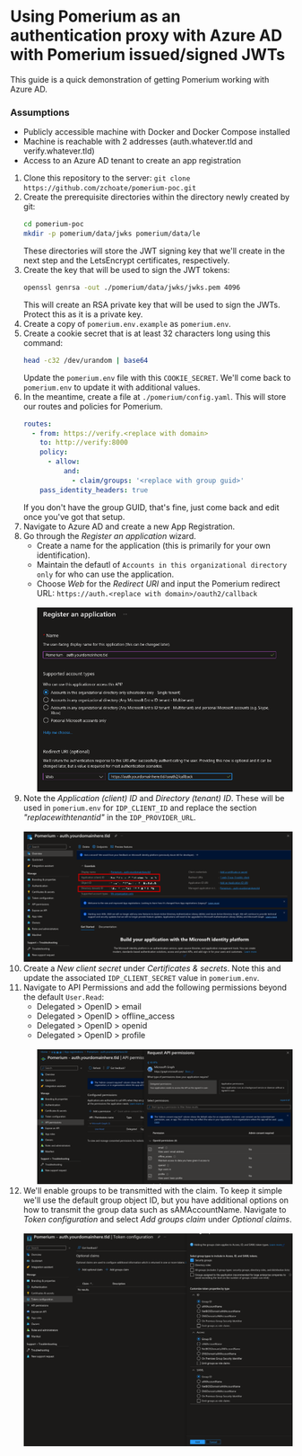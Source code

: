 # Using Pomerium as an authentication proxy with Azure AD with Pomerium issued/signed JWTs

This guide is a quick demonstration of getting Pomerium working with Azure AD.

### Assumptions
- Publicly accessible machine with Docker and Docker Compose installed
- Machine is reachable with 2 addresses (auth.whatever.tld and verify.whatever.tld)
- Access to an Azure AD tenant to create an app registration

1. Clone this repository to the server: `git clone https://github.com/zchoate/pomerium-poc.git`
2. Create the prerequisite directories within the directory newly created by git:
    ```bash
    cd pomerium-poc
    mkdir -p pomerium/data/jwks pomerium/data/le
    ```
    These directories will store the JWT signing key that we'll create in the next step and the LetsEncrypt certificates, respectively.
3. Create the key that will be used to sign the JWT tokens:
    ```bash
    openssl genrsa -out ./pomerium/data/jwks/jwks.pem 4096
    ```
    This will create an RSA private key that will be used to sign the JWTs. Protect this as it is a private key.
4. Create a copy of `pomerium.env.example` as `pomerium.env`.
5. Create a cookie secret that is at least 32 characters long using this command:
    ```bash
    head -c32 /dev/urandom | base64
    ```
    Update the `pomerium.env` file with this `COOKIE_SECRET`. We'll come back to `pomerium.env` to update it with additional values.
6. In the meantime, create a file at `./pomerium/config.yaml`. This will store our routes and policies for Pomerium.
    ```yaml
    routes:
      - from: https://verify.<replace with domain>
        to: http://verify:8000
        policy:
          - allow:
              and:
                - claim/groups: '<replace with group guid>'
        pass_identity_headers: true
    ```
    If you don't have the group GUID, that's fine, just come back and edit once you've got that setup.
7. Navigate to Azure AD and create a new App Registration.
8. Go through the *Register an application* wizard.
    - Create a name for the application (this is primarily for your own identification).
    - Maintain the defautl of `Accounts in this organizational directory only` for who can use the application.
    - Choose *Web* for the *Redirect URI* and input the Pomerium redirect URL: `https://auth.<replace with domain>/oauth2/callback`
    </br></br>![Register an Application Wizard](./assets/8/register-an-application.png)
9. Note the *Application (client) ID* and *Directory (tenant) ID*. These will be used in `pomerium.env` for `IDP_CLIENT_ID` and replace the section *"replacewithtenantid"* in the `IDP_PROVIDER_URL`. </br></br>![App Registration Details](./assets/9/app-registration-details.png)
10. Create a *New client secret* under *Certificates & secrets*. Note this and update the associated `IDP_CLIENT_SECRET` value in `pomerium.env`.
11. Navigate to API Permissions and add the following permissions beyond the default `User.Read`: 
    - Delegated > OpenID > email
    - Delegated > OpenID > offline_access
    - Delegated > OpenID > openid
    - Delegated > OpenID > profile
    </br></br>
    ![API Permissions](./assets/11/api-permissions.png)
12. We'll enable groups to be transmitted with the claim. To keep it simple we'll use the default group object ID, but you have additional options on how to transmit the group data such as sAMAccountName. Navigate to *Token configuration* and select *Add groups claim* under *Optional claims*. </br></br>![Optional Claims > Groups Claims](./assets/12/groups-claims.png)